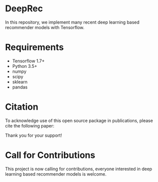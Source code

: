 # DeepRec
In this repository, we implement many recent deep learning based recommender models with Tensorflow.

# Requirements
* Tensorflow 1.7+
* Python 3.5+
* numpy
* scipy
* sklearn
* pandas

# Citation

To acknowledge use of this open source package in publications, please cite the 
following paper:

Thank you for your support!


# Call for Contributions
This project is now calling for contributions, everyone interested in deep learning based recommender models is welcome.

